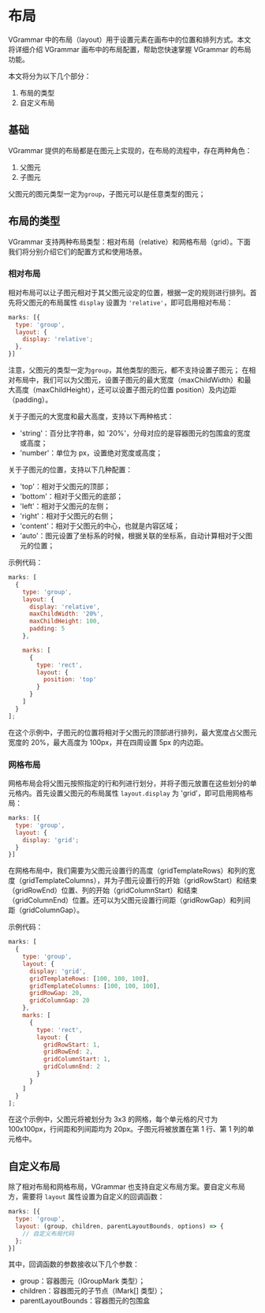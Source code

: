 # 布局

VGrammar 中的布局（layout）用于设置元素在画布中的位置和排列方式。本文将详细介绍 VGrammar 画布中的布局配置，帮助您快速掌握 VGrammar 的布局功能。

本文将分为以下几个部分：

1. 布局的类型
2. 自定义布局

## 基础

VGrammar 提供的布局都是在图元上实现的，在布局的流程中，存在两种角色：

1. 父图元
2. 子图元

父图元的图元类型一定为`group`，子图元可以是任意类型的图元；

## 布局的类型

VGrammar 支持两种布局类型：相对布局（relative）和网格布局（grid）。下面我们将分别介绍它们的配置方式和使用场景。

### 相对布局

相对布局可以让子图元相对于其父图元设定的位置，根据一定的规则进行排列。首先将父图元的布局属性 `display` 设置为 `'relative'`，即可启用相对布局：

```js
marks: [{
  type: 'group',
  layout: {
    display: 'relative';
  },
}]
```

注意，父图元的类型一定为`group`，其他类型的图元，都不支持设置子图元；
在相对布局中，我们可以为父图元，设置子图元的最大宽度（maxChildWidth）和最大高度（maxChildHeight），还可以设置子图元的位置 position）及内边距（padding）。

关于子图元的大宽度和最大高度，支持以下两种格式：

- 'string'：百分比字符串，如 '20%'，分母对应的是容器图元的包围盒的宽度或高度；
- 'number'：单位为 px，设置绝对宽度或高度；

关于子图元的位置，支持以下几种配置：

- 'top'：相对于父图元的顶部；
- 'bottom'：相对于父图元的底部；
- 'left'：相对于父图元的左侧；
- 'right'：相对于父图元的右侧；
- 'content'：相对于父图元的中心，也就是内容区域；
- 'auto'：图元设置了坐标系的时候，根据关联的坐标系，自动计算相对于父图元的位置；

示例代码：

```js
marks: [
  {
    type: 'group',
    layout: {
      display: 'relative',
      maxChildWidth: '20%',
      maxChildHeight: 100,
      padding: 5
    },

    marks: [
      {
        type: 'rect',
        layout: {
          position: 'top'
        }
      }
    ]
  }
];
```

在这个示例中，子图元的位置将相对于父图元的顶部进行排列，最大宽度占父图元宽度的 20%，最大高度为 100px，并在四周设置 5px 的内边距。

### 网格布局

网格布局会将父图元按照指定的行和列进行划分，并将子图元放置在这些划分的单元格内。首先设置父图元的布局属性 `layout.display` 为 'grid'，即可启用网格布局：

```js
marks: [{
  type: 'group',
  layout: {
    display: 'grid';
  }
}]
```

在网格布局中，我们需要为父图元设置行的高度（gridTemplateRows）和列的宽度（gridTemplateColumns），并为子图元设置行的开始（gridRowStart）和结束（gridRowEnd）位置、列的开始（gridColumnStart）和结束（gridColumnEnd）位置。还可以为父图元设置行间距（gridRowGap）和列间距（gridColumnGap）。

示例代码：

```js
marks: [
  {
    type: 'group',
    layout: {
      display: 'grid',
      gridTemplateRows: [100, 100, 100],
      gridTemplateColumns: [100, 100, 100],
      gridRowGap: 20,
      gridColumnGap: 20
    },
    marks: [
      {
        type: 'rect',
        layout: {
          gridRowStart: 1,
          gridRowEnd: 2,
          gridColumnStart: 1,
          gridColumnEnd: 2
        }
      }
    ]
  }
];
```

在这个示例中，父图元将被划分为 3x3 的网格，每个单元格的尺寸为 100x100px，行间距和列间距均为 20px。子图元将被放置在第 1 行、第 1 列的单元格中。

## 自定义布局

除了相对布局和网格布局，VGrammar 也支持自定义布局方案。要自定义布局方，需要将 `layout` 属性设置为自定义的回调函数：

```js
marks: [{
  type: 'group',
  layout: (group, children, parentLayoutBounds, options) => {
    // 自定义布局代码
  };
}]
```

其中，回调函数的参数接收以下几个参数：

- group：容器图元（IGroupMark 类型）；
- children：容器图元的子节点（IMark[] 类型）；
- parentLayoutBounds：容器图元的包围盒
